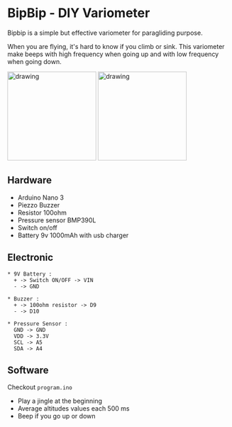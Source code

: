 # BipBip - DIY Variometer

Bipbip is a simple but effective variometer for paragliding purpose.


When you are flying, it's hard to know if you climb or sink. This variometer make beeps with high frequency when going up and with low frequency when going down.

<img src="http://aduprat.com/pub/bipbip1.jpg" alt="drawing" width="200"/> <img src="http://aduprat.com/pub/bipbip2.jpg" alt="drawing" width="200"/>


## Hardware

- Arduino Nano 3
- Piezzo Buzzer
- Resistor 100ohm
- Pressure sensor BMP390L
- Switch on/off
- Battery 9v 1000mAh with usb charger

## Electronic

```
* 9V Battery :
  + -> Switch ON/OFF -> VIN
  - -> GND

* Buzzer : 
  + -> 100ohm resistor -> D9
  - -> D10 

* Pressure Sensor :
  GND -> GND
  VDD -> 3.3V
  SCL -> A5
  SDA -> A4  
```

## Software

Checkout `program.ino`

- Play a jingle at the beginning
- Average altitudes values each 500 ms
- Beep if you go up or down

